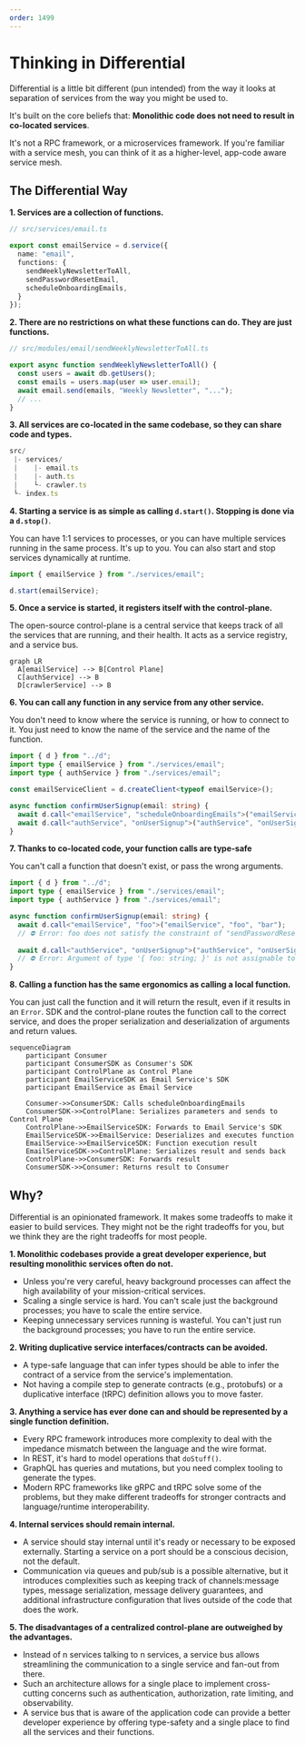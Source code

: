 ```yaml
---
order: 1499
---
```


# Thinking in Differential

Differential is a little bit different (pun intended) from the way it looks at separation of services from the way you might be used to. 

It's built on the core beliefs that: **Monolithic code does not need to result in co-located services**.

It's not a RPC framework, or a microservices framework. If you're familiar with a service mesh, you can think of it as a higher-level, app-code aware service mesh.

## The Differential Way

**1. Services are a collection of functions.**

```ts
// src/services/email.ts

export const emailService = d.service({
  name: "email",
  functions: {
    sendWeeklyNewsletterToAll,
    sendPasswordResetEmail,
    scheduleOnboardingEmails,
  }
});
```

**2. There are no restrictions on what these functions can do. They are just functions.**

```ts
// src/modules/email/sendWeeklyNewsletterToAll.ts

export async function sendWeeklyNewsletterToAll() {
  const users = await db.getUsers();
  const emails = users.map(user => user.email);
  await email.send(emails, "Weekly Newsletter", "...");
  // ...
}
```

**3. All services are co-located in the same codebase, so they can share code and types.**

```ts
src/
 |- services/
 |    |- email.ts
 |    |- auth.ts
 |    └- crawler.ts
 └- index.ts
```

**4. Starting a service is as simple as calling `d.start()`. Stopping is done via a `d.stop()`**.

You can have 1:1 services to processes, or you can have multiple services running in the same process. It's up to you. You can also start and stop services dynamically at runtime.

```ts
import { emailService } from "./services/email";

d.start(emailService);
```

**5. Once a service is started, it registers itself with the control-plane.**

The open-source control-plane is a central service that keeps track of all the services that are running, and their health. It acts as a service registry, and a service bus.

```mermaid
graph LR
  A[emailService] --> B[Control Plane]
  C[authService] --> B
  D[crawlerService] --> B
```

**6. You can call any function in any service from any other service.**

You don't need to know where the service is running, or how to connect to it. You just need to know the name of the service and the name of the function.

```ts
import { d } from "../d";
import type { emailService } from "./services/email";
import type { authService } from "./services/email";

const emailServiceClient = d.createClient<typeof emailService>();

async function confirmUserSignup(email: string) {
  await d.call<"emailService", "scheduleOnboardingEmails">("emailService", "scheduleOnboardingEmails", email);
  await d.call<"authService", "onUserSignup">("authService", "onUserSignup", email);
}
```

**7. Thanks to co-located code, your function calls are type-safe**

You can't call a function that doesn't exist, or pass the wrong arguments.

```ts
import { d } from "../d";
import type { emailService } from "./services/email";
import type { authService } from "./services/email";

async function confirmUserSignup(email: string) {
  await d.call<"emailService", "foo">("emailService", "foo", "bar"); 
  // ⛔️ Error: foo does not satisfy the constraint of "sendPasswordResetEmail" | "scheduleOnboardingEmails" ...
  
  await d.call<"authService", "onUserSignup">("authService", "onUserSignup", { foo: "bar" }); 
  // ⛔️ Error: Argument of type '{ foo: string; }' is not assignable to parameter of type 'string'.
}
```

**8. Calling a function has the same ergonomics as calling a local function.**

You can just call the function and it will return the result, even if it results in an `Error`. SDK and the control-plane routes the function call to the correct service, and does the proper serialization and deserialization of arguments and return values.

```mermaid
sequenceDiagram
    participant Consumer
    participant ConsumerSDK as Consumer's SDK
    participant ControlPlane as Control Plane
    participant EmailServiceSDK as Email Service's SDK
    participant EmailService as Email Service

    Consumer->>ConsumerSDK: Calls scheduleOnboardingEmails
    ConsumerSDK->>ControlPlane: Serializes parameters and sends to Control Plane
    ControlPlane->>EmailServiceSDK: Forwards to Email Service's SDK
    EmailServiceSDK->>EmailService: Deserializes and executes function
    EmailService->>EmailServiceSDK: Function execution result
    EmailServiceSDK->>ControlPlane: Serializes result and sends back
    ControlPlane->>ConsumerSDK: Forwards result
    ConsumerSDK->>Consumer: Returns result to Consumer
```

## Why?

Differential is an opinionated framework. It makes some tradeoffs to make it easier to build services. They might not be the right tradeoffs for you, but we think they are the right tradeoffs for most people.

**1. Monolithic codebases provide a great developer experience, but resulting monolithic services often do not.**

- Unless you're very careful, heavy background processes can affect the high availability of your mission-critical services.
- Scaling a single service is hard. You can't scale just the background processes; you have to scale the entire service.
- Keeping unnecessary services running is wasteful. You can't just run the background processes; you have to run the entire service.

**2. Writing duplicative service interfaces/contracts can be avoided.**

- A type-safe language that can infer types should be able to infer the contract of a service from the service's implementation.
- Not having a compile step to generate contracts (e.g., protobufs) or a duplicative interface (tRPC) definition allows you to move faster.

**3. Anything a service has ever done can and should be represented by a single function definition.**

- Every RPC framework introduces more complexity to deal with the impedance mismatch between the language and the wire format.
- In REST, it's hard to model operations that `doStuff()`.
- GraphQL has queries and mutations, but you need complex tooling to generate the types.
- Modern RPC frameworks like gRPC and tRPC solve some of the problems, but they make different tradeoffs for stronger contracts and language/runtime interoperability.

**4. Internal services should remain internal.**

- A service should stay internal until it's ready or necessary to be exposed externally. Starting a service on a port should be a conscious decision, not the default.
- Communication via queues and pub/sub is a possible alternative, but it introduces complexities such as keeping track of channels:message types, message serialization, message delivery guarantees, and additional infrastructure configuration that lives outside of the code that does the work.

**5. The disadvantages of a centralized control-plane are outweighed by the advantages.**

- Instead of n services talking to n services, a service bus allows streamlining the communication to a single service and fan-out from there.
- Such an architecture allows for a single place to implement cross-cutting concerns such as authentication, authorization, rate limiting, and observability.
- A service bus that is aware of the application code can provide a better developer experience by offering type-safety and a single place to find all the services and their functions.
